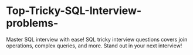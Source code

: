 # Top-Tricky-SQL-Interview-problems-
Master SQL  interview with ease!   SQL tricky interview questions  covers join operations, complex queries, and more. Stand out in your next interview!

